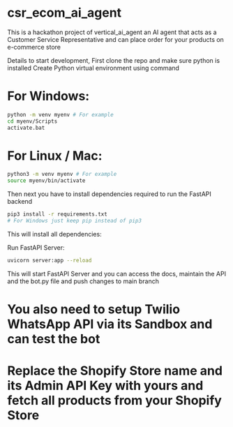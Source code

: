 # csr_ecom_ai_agent
This is a hackathon project of vertical_ai_agent an AI agent that acts as a Customer Service Representative and can place order for your products on e-commerce store

Details to start development, First clone the repo and make sure python is installed
Create Python virtual environment using command
# For Windows: 
```bash
python -m venv myenv # For example
cd myenv/Scripts
activate.bat
```
# For Linux / Mac: 
```bash
python3 -m venv myenv # For example
source myenv/bin/activate
```
Then next you have to install dependencies required to run the FastAPI backend
```bash
pip3 install -r requirements.txt
# For Windows just keep pip instead of pip3
```

This will install all dependencies:

Run FastAPI Server:
```bash
uvicorn server:app --reload
```
This will start FastAPI Server and you can access the docs, maintain the API and the bot.py file and push changes to main branch

# You also need to setup Twilio WhatsApp API via its Sandbox and can test the bot
# Replace the Shopify Store name and its Admin API Key with yours and fetch all products from your Shopify Store
